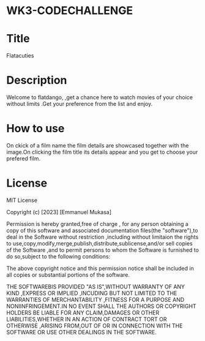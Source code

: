 # WK3-CODECHALLENGE
# Title 

Flatacuties

# Description

Welcome to flatdango, ,get a chance here to watch movies of your choice without limits 
.Get your preference from the list and enjoy.

# How to use 

On ckick of a film  name the film details are showcased together with the image.On clicking the film title its details appear and you get to choose your prefered film.

# License

MIT License

Copyright (c) [2023] [Emmanuel Mukasa]

Permission is hereby granted,free of charge , for any person obtaining a copy of this software and associated documentation files(the "software"),to deal in the Software without restriction ,including without limitaion the rights to use,copy,modify,merge,publish,distribute,sublicense,and/or sell copies of the Software ,and to permit persons to whom the Software is furnished to do so,subject to the following conditions:

The above copyright notice and this permission notice shall be included in all copies or substantial portions of the software.

THE SOFTWAREBIS PROVIDED "AS IS",WITHOUT WARRANTY OF ANY KIND ,EXPRESS OR IMPLIED ,INCUDING BUT NOT LIMITED TO THE WARRANTIES OF MERCHANTABILITY ,FITNESS FOR A PURPOSE AND NONIINFRINGEMENT.IN NO EVENT SHALL THE AUTHORS OR COPYRIGHT HOLDERS BE LIABLE FOR ANY CLAIM,DAMAGES OR OTHER LIABILITIES,WHETHER IN AN ACTION OF CONTRACT TORT OR OTHERWISE ,ARISING FROM,OUT OF OR IN CONNECTION WITH THE SOFTWARE OR USE OTHER DEALINGS IN THE SOFTWARE.